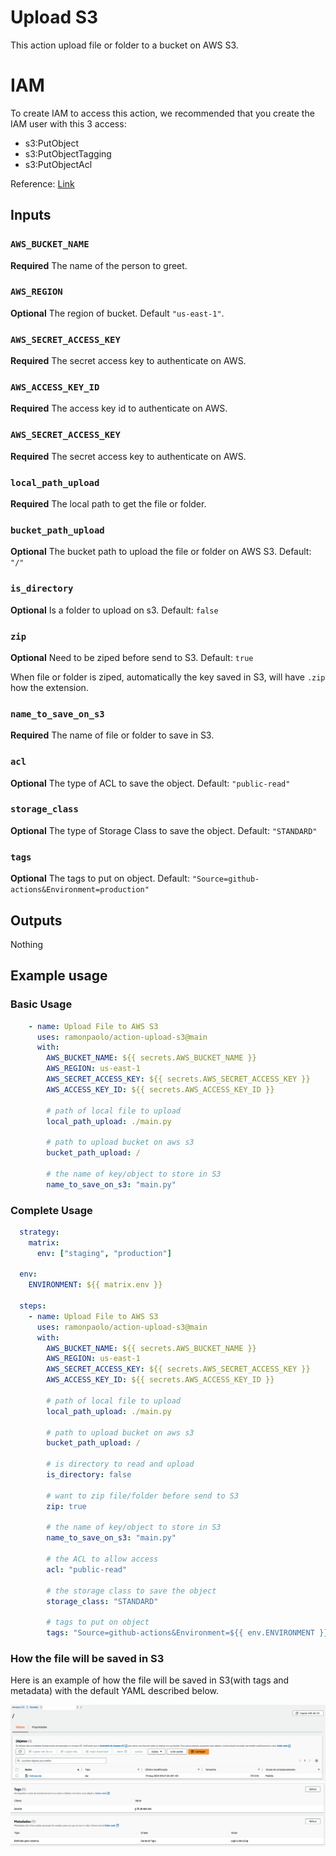 # Upload S3

This action upload file or folder to a bucket on AWS S3.

# IAM

To create IAM to access this action, we recommended that you create the IAM user with this 3 access:

- s3:PutObject
- s3:PutObjectTagging
- s3:PutObjectAcl

Reference: [Link](https://docs.aws.amazon.com/AWSJavaScriptSDK/v3/latest/client/s3/command/PutObjectCommand/)

## Inputs

### `AWS_BUCKET_NAME`

**Required** The name of the person to greet.

### `AWS_REGION`

**Optional** The region of bucket. Default `"us-east-1"`.

### `AWS_SECRET_ACCESS_KEY`

**Required** The secret access key to authenticate on AWS.

### `AWS_ACCESS_KEY_ID`

**Required** The access key id to authenticate on AWS.

### `AWS_SECRET_ACCESS_KEY`

**Required** The secret access key to authenticate on AWS.

### `local_path_upload`

**Required** The local path to get the file or folder.

### `bucket_path_upload`

**Optional** The bucket path to upload the file or folder on AWS S3. Default: `"/"`

### `is_directory`

**Optional** Is a folder to upload on s3. Default: `false`

### `zip`

**Optional** Need to be ziped before send to S3. Default: `true`

When file or folder is ziped, automatically the key saved in S3, will have `.zip` how the extension.

### `name_to_save_on_s3`

**Required** The name of file or folder to save in S3.

### `acl`

**Optional** The type of ACL to save the object. Default: `"public-read"`

### `storage_class`

**Optional** The type of Storage Class to save the object. Default: `"STANDARD"`

### `tags`

**Optional** The tags to put on object. Default: `"Source=github-actions&Environment=production"`

## Outputs

Nothing

## Example usage

### Basic Usage

```yaml
    - name: Upload File to AWS S3
      uses: ramonpaolo/action-upload-s3@main
      with:
        AWS_BUCKET_NAME: ${{ secrets.AWS_BUCKET_NAME }}
        AWS_REGION: us-east-1
        AWS_SECRET_ACCESS_KEY: ${{ secrets.AWS_SECRET_ACCESS_KEY }}
        AWS_ACCESS_KEY_ID: ${{ secrets.AWS_ACCESS_KEY_ID }}

        # path of local file to upload
        local_path_upload: ./main.py

        # path to upload bucket on aws s3
        bucket_path_upload: /
        
        # the name of key/object to store in S3
        name_to_save_on_s3: "main.py"
```

### Complete Usage

```yaml
  strategy:
    matrix:
      env: ["staging", "production"]

  env:
    ENVIRONMENT: ${{ matrix.env }}

  steps:
    - name: Upload File to AWS S3
      uses: ramonpaolo/action-upload-s3@main
      with:
        AWS_BUCKET_NAME: ${{ secrets.AWS_BUCKET_NAME }}
        AWS_REGION: us-east-1
        AWS_SECRET_ACCESS_KEY: ${{ secrets.AWS_SECRET_ACCESS_KEY }}
        AWS_ACCESS_KEY_ID: ${{ secrets.AWS_ACCESS_KEY_ID }}

        # path of local file to upload
        local_path_upload: ./main.py

        # path to upload bucket on aws s3
        bucket_path_upload: /
        
        # is directory to read and upload
        is_directory: false
        
        # want to zip file/folder before send to S3
        zip: true
        
        # the name of key/object to store in S3
        name_to_save_on_s3: "main.py"
        
        # the ACL to allow access
        acl: "public-read"
        
        # the storage class to save the object
        storage_class: "STANDARD"
                                                
        # tags to put on object
        tags: "Source=github-actions&Environment=${{ env.ENVIRONMENT }}"
```

### How the file will be saved in S3

Here is an example of how the file will be saved in S3(with tags and metadata) with the default YAML described below.

<img src="./image-list-files.png" alt="print how the file will be saved by default">
<img src="./image-attributes.png" alt="print how the tags and metadata will show in AWS S3 console">
